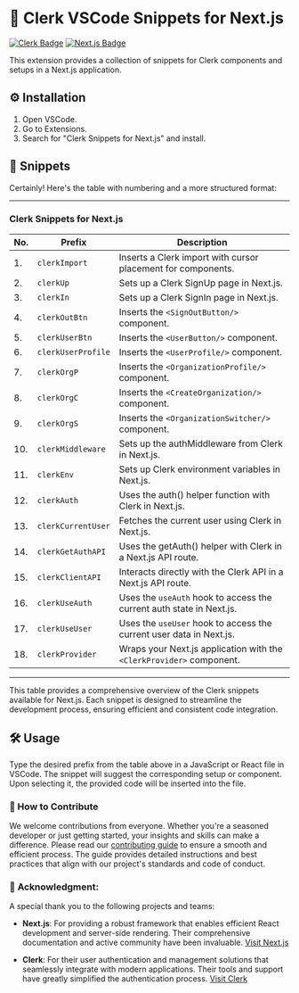 # 📘 Clerk VSCode Snippets for Next.js

[![Clerk Badge](https://img.shields.io/badge/Clerk-Next.js-blue)](https://www.clerk.dev/)
[![Next.js Badge](https://img.shields.io/badge/Next.js-13.0.0-black)](https://nextjs.org/)

This extension provides a collection of snippets for Clerk components and setups in a Next.js application.

## ⚙️ Installation

1. Open VSCode.
2. Go to Extensions.
3. Search for "Clerk Snippets for Next.js" and install.

## 📝 Snippets

Certainly! Here's the table with numbering and a more structured format:

---

### Clerk Snippets for Next.js

| No. | Prefix              | Description                                               |
|-----|---------------------|-----------------------------------------------------------|
| 1.  | `clerkImport`       | Inserts a Clerk import with cursor placement for components. |
| 2.  | `clerkUp`           | Sets up a Clerk SignUp page in Next.js.                   |
| 3.  | `clerkIn`           | Sets up a Clerk SignIn page in Next.js.                   |
| 4.  | `clerkOutBtn`       | Inserts the `<SignOutButton/>` component.                 |
| 5.  | `clerkUserBtn`      | Inserts the `<UserButton/>` component.                    |
| 6.  | `clerkUserProfile`  | Inserts the `<UserProfile/>` component.                   |
| 7.  | `clerkOrgP`         | Inserts the `<OrganizationProfile/>` component.           |
| 8.  | `clerkOrgC`         | Inserts the `<CreateOrganization/>` component.            |
| 9.  | `clerkOrgS`         | Inserts the `<OrganizationSwitcher/>` component.          |
| 10. | `clerkMiddleware`   | Sets up the authMiddleware from Clerk in Next.js.         |
| 11. | `clerkEnv`          | Sets up Clerk environment variables in Next.js.           |
| 12. | `clerkAuth`         | Uses the auth() helper function with Clerk in Next.js.    |
| 13. | `clerkCurrentUser`  | Fetches the current user using Clerk in Next.js.          |
| 14. | `clerkGetAuthAPI`   | Uses the getAuth() helper with Clerk in a Next.js API route. |
| 15. | `clerkClientAPI`    | Interacts directly with the Clerk API in a Next.js API route. |
| 16. | `clerkUseAuth`      | Uses the `useAuth` hook to access the current auth state in Next.js. |
| 17. | `clerkUseUser`      | Uses the `useUser` hook to access the current user data in Next.js. |
| 18. | `clerkProvider`     | Wraps your Next.js application with the `<ClerkProvider>` component. |

---

This table provides a comprehensive overview of the Clerk snippets available for Next.js. Each snippet is designed to streamline the development process, ensuring efficient and consistent code integration.

## 🛠 Usage

Type the desired prefix from the table above in a JavaScript or React file in VSCode. The snippet will suggest the corresponding setup or component. Upon selecting it, the provided code will be inserted into the file.


### 🤝 How to Contribute


We welcome contributions from everyone. Whether you're a seasoned developer or just getting started, your insights and skills can make a difference. Please read our [contributing guide](CONTRIBUTING.md) to ensure a smooth and efficient process. The guide provides detailed instructions and best practices that align with our project's standards and code of conduct.



### 🙏 **Acknowledgment**:


A special thank you to the following projects and teams:

- **Next.js**: For providing a robust framework that enables efficient React development and server-side rendering. Their comprehensive documentation and active community have been invaluable. [Visit Next.js](https://nextjs.org/)

- **Clerk**: For their user authentication and management solutions that seamlessly integrate with modern applications. Their tools and support have greatly simplified the authentication process. [Visit Clerk](https://clerk.com/)

